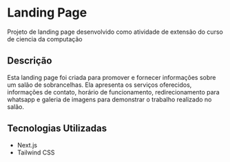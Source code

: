 
# Landing Page 

Projeto de landing page desenvolvido como atividade de extensão do curso de ciencia da computação

## Descrição

Esta landing page foi criada para promover e fornecer informações sobre um salão de sobrancelhas. Ela apresenta os serviços oferecidos, informações de contato, horário de funcionamento, redirecionamento para whatsapp e galeria de imagens para demonstrar o trabalho realizado no salão.

## Tecnologias Utilizadas

- Next.js
- Tailwind CSS
